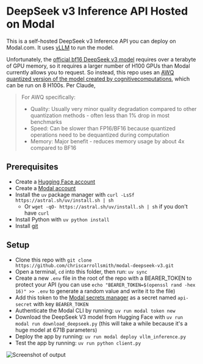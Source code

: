 # DeepSeek v3 Inference API Hosted on Modal

This is a self-hosted DeepSeek v3 Inference API you can deploy on Modal.com. It uses [vLLM](https://vllm.ai/) to run the model.

Unfortunately, the [official bf16 DeepSeek v3 model](https://huggingface.co/cognitivecomputations/DeepSeek-V3-AWQ) requires over a terabyte of GPU memory, so it requires a larger number of H100 GPUs than Modal currently allows you to request. So instead, this repo uses an [AWQ quantized version of the model created by cognitivecomputations](https://huggingface.co/cognitivecomputations/DeepSeek-V3-AWQ), which can be run on 8 H100s. Per Claude,

> For AWQ specifically:
>
> - Quality: Usually very minor quality degradation compared to other quantization methods - often less than 1% drop in most benchmarks
> - Speed: Can be slower than FP16/BF16 because quantized operations need to be dequantized during computation
> - Memory: Major benefit - reduces memory usage by about 4x compared to BF16

## Prerequisites

- Create a [Hugging Face account](https://huggingface.co/)
- Create a [Modal account](https://modal.com/)
- Install the `uv` package manager with `curl -LsSf https://astral.sh/uv/install.sh | sh`
    - Or `wget -qO- https://astral.sh/uv/install.sh | sh` if you don't have `curl`
- Install Python with `uv python install`
- Install [git](https://git-scm.com/)

## Setup

- Clone this repo with `git clone https://github.com/chriscarrollsmith/modal-deepseek-v3.git`
- Open a terminal, `cd` into this folder, then run: `uv sync`
- Create a new `.env` file in the root of the repo with a BEARER_TOKEN to protect your API (you can use `echo "BEARER_TOKEN=$(openssl rand -hex 16)" >> .env` to generate a random value and write it to the file)
- Add this token to the [Modal secrets manager](https://modal.com/secrets/) as a secret named `api-secret` with key `BEARER_TOKEN`
- Authenticate the Modal CLI by running: `uv run modal token new`
- Download the DeepSeek V3 model from Hugging Face with `uv run modal run download_deepseek.py` (this will take a while because it's a huge model at 671B parameters)
- Deploy the app by running: `uv run modal deploy vllm_inference.py`
- Test the app by running: `uv run python client.py`

![Screenshot of output](screenshot.png)
